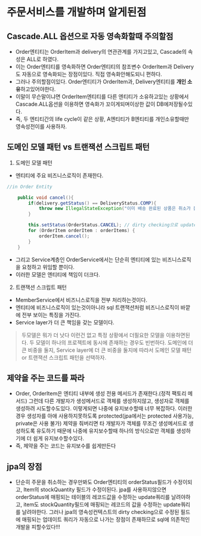 # 주문서비스를 개발하며 알게된점

## Cascade.ALL 옵션으로 자동 영속화할때 주의할점

- Order엔티티는 OrderItem과 delivery의 연관관계를 가지고있고, Cascade의 속성은 ALL로 하였다.
- 이는 Order엔티티를 영속화하면 Order엔티티의 참조변수 OrderItem과 Delivery도 자동으로 영속화되는 장점이있다. 직접 영속화안해도되니 편하다.
- 그러나 주의할점이있다. Order엔티티가 OrderItem과, Delivery엔티티를 **개인 소유**하고있어야한다.
- 이말이 무슨말이냐면 OrderItem엔티티를 다른 엔티티가 소유하고있는 상황에서 Cascade.ALL옵션을 이용하면 영속화가 꼬이게되며이상한 값이 DB에저장될수있다.
- 즉, 두 엔티티간의 life cycle이 같은 상황, A엔티티가 B엔티티를 개인소유할때만 영속성전이를 사용하자.

## 도메인 모델 패턴 vs 트랜잭션 스크립트 패턴

1. 도메인 모델 패턴

- 엔티티에 주요 비즈니스로직이 존재한다.

```java
//in Order Entity

    public void cancel(){
        if(delivery.getStatus() == DeliveryStatus.COMP){
            throw new IllegalStateException("이미 배송 완료된 상품은 취소가 불가능합니다.");
        }

        this.setStatus(OrderStatus.CANCEL); // dirty checking으로 update 쿼리자동으로나간다.
        for (OrderItem orderItem : orderItems) {
            orderItem.cancel();
        }
    }
```

- 그리고 Service계층인 OrderService에서는 단순히 엔티티에 있는 비즈니스로직을 요청하고 위임할 뿐이다.
- 이러한 모델은 엔티티에 책임이 더크다.

2. 트랜잭션 스크립트 패턴

- MemberService에서 비즈니스로직을 전부 처리하는것이다.
- 엔티티에 비즈니스로직이 있는것이아니라 sql 트랜잭션처럼 비즈니스로직이 바깥에 전부 보이는 특징을 가진다.
- Service layer가 더 큰 책임을 갖는 모델이다.

> 두모델은 뭐가 더 낫다 이런건 없고 특정 상황에서 더필요한 모델을 이용하면된다. 두 모델이 하나의 프로젝트에 동시에 존재하는 경우도 빈번하다. 도메인에 더 큰 비중을 둘지, Service layer에 더 큰 비중을 둘지에 따라서 도메인 모델 패턴 or 트랜잭션 스크립트 패턴을 선택하자.

## 제약을 주는 코드를 짜라

- Order, OrderItem은 엔티티 내부에 생성 전용 메서드가 존재한다.(정적 팩토리 메서드) 그런데 다른 개발자가 생성메서드로 객체를 생성하지않고, 생성자로 객체를 생성하려 시도할수도있다. 이렇게되면 나중에 유지보수할때 너무 복잡하다. 이러한 경우 생성자를 아애 사용하지못하도록 protected(jpa에서는 protected 사용가능, private은 사용 불가) 제약을 줘버리면 타 개발자가 객체를 무조건 생성메서드로 생성하도록 유도하기 때문에 나중에 유지보수할때 하나의 방식으로만 객체를 생성하기에 더 쉽게 유지보수할수있다.
- 즉, 제약을 주는 코드는 유지보수를 쉽게만든다

## jpa의 장점

- 단순히 주문을 취소하는 경우만봐도 Order엔티티의 orderStatus필드가 수정이되고, Item의 stockQuantity 필드가 수정이된다. jpa를 사용하지않으면 orderStatus에 매핑되는 테이블의 레코드값을 수정하는 update쿼리를 날려야하고, item도 stockQuantity필드에 매핑되는 레코드의 값을 수정하는 update쿼리를 날려야한다. 그러나 jpa의 영속성컨텍스트의 dirty checking으로 수정된 필드에 매핑되는 업데이트 쿼리가 자동으로 나가는 장점이 존재하므로 sql에 의존적인 개발을 피할수있다!!!
